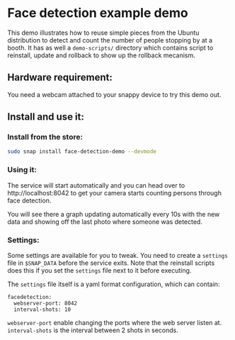 # Face detection example demo

This demo illustrates how to reuse simple pieces from the Ubuntu distribution to detect and count the number of people stopping
by at a booth. It has as well a `demo-scripts/` directory which contains script to reinstall, update and rollback to show up
the rollback mecanism.

## Hardware requirement:

You need a webcam attached to your snappy device to try this demo out.

## Install and use it:

### Install from the store:
```sh
sudo snap install face-detection-demo --devmode
```

### Using it:

The service will start automatically and you can head over to http://localhost:8042 to get your camera starts counting persons through face detection.

You will see there a graph updating automatically every 10s with the new data and showing off the last photo where someone was detected.

### Settings:

Some settings are available for you to tweak. You need to create a `settings` file in `$SNAP_DATA` before the service exits. Note that
the reinstall scripts does this if you set the `settings` file next to it before executing.

The `settings` file itself is a yaml format configuration, which can contain:
```
facedetection:
  webserver-port: 8042
  interval-shots: 10
```

`webserver-port` enable changing the ports where the web server listen at. `interval-shots` is the interval between 2 shots in seconds.
